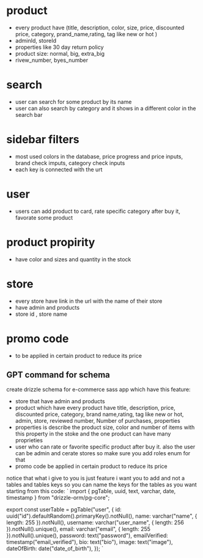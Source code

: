 # product

- every product have (title, description, color, size, price, discounted price, category, prand_name,rating, tag like new or hot )
- adminId, storeId
- properties like 30 day return policy
- product size: normal, big, extra_big
- rivew_number, byes_number

# search

- user can search for some product by its name
- user can also search by category and it shows in a different color in the search bar

# sidebar filters

- most used colors in the database, price progress and price inputs, brand check imputs, category check inputs
- each key is connected with the urt

# user

- users can add product to card, rate specific category after buy it, favorate some product

# product propirity

- have color and sizes and quantity in the stock

# store

- every store have link in the url with the name of their store
- have admin and products
- store id , store name

# promo code

- to be applied in certain product to reduce its price

## GPT command for schema

create drizzle schema for e-commerce sass app which have this feature:

- store that have admin and products
- product which have every product have title, description, price, discounted price, category, brand name,rating, tag like new or hot, admin, store, reviewed number, Number of purchases, properties
- properties is describe the product size, color and number of items with this property in the stoke and the one product can have many proprieties
- user who can rate or favorite specific product after buy it. also the user can be admin and cerate stores so make sure you add roles enum for that
- promo code be applied in certain product to reduce its price

notice that what i give to you is just feature i want you to add and not a tables and tables keys so you can name the keys for the tables as you want starting from this code:
`
import { pgTable, uuid, text, varchar, date, timestamp } from "drizzle-orm/pg-core";

export const userTable = pgTable("user", {
id: uuid("id").defaultRandom().primaryKey().notNull(),
name: varchar("name", { length: 255 }).notNull(),
username: varchar("user_name", { length: 256 }).notNull().unique(),
email: varchar("email", { length: 255 }).notNull().unique(),
password: text("password"),
emailVerified: timestamp("email_verified"),
bio: text("bio"),
image: text("image"),
dateOfBirth: date("date_of_birth"),
});
`
